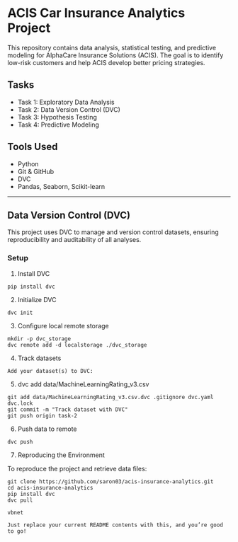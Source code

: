 # ACIS Car Insurance Analytics Project

This repository contains data analysis, statistical testing, and predictive modeling for AlphaCare Insurance Solutions (ACIS). The goal is to identify low-risk customers and help ACIS develop better pricing strategies.

## Tasks

- Task 1: Exploratory Data Analysis  
- Task 2: Data Version Control (DVC)  
- Task 3: Hypothesis Testing  
- Task 4: Predictive Modeling  

## Tools Used

- Python  
- Git & GitHub  
- DVC  
- Pandas, Seaborn, Scikit-learn  

---

## Data Version Control (DVC)

This project uses DVC to manage and version control datasets, ensuring reproducibility and auditability of all analyses.

### Setup

1. Install DVC

```
pip install dvc
```
2. Initialize DVC

```
dvc init
```
3. Configure local remote storage

```
mkdir -p dvc_storage
dvc remote add -d localstorage ./dvc_storage
```
4. Track datasets

```
Add your dataset(s) to DVC:
```
5. dvc add data/MachineLearningRating_v3.csv

```
git add data/MachineLearningRating_v3.csv.dvc .gitignore dvc.yaml dvc.lock
git commit -m "Track dataset with DVC"
git push origin task-2
```
6. Push data to remote

```
dvc push
```
7. Reproducing the Environment

To reproduce the project and retrieve data files:

```
git clone https://github.com/saron03/acis-insurance-analytics.git
cd acis-insurance-analytics
pip install dvc
dvc pull
```
```
vbnet

Just replace your current README contents with this, and you’re good to go! 
```

